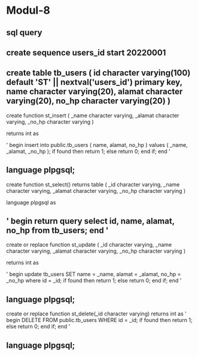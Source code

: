 # Modul-8


sql query
-------
create sequence users_id start 20220001
-------
create table tb_users
(
	id character varying(100) default 'ST' || nextval('users_id') primary key,
	name character varying(20),
	alamat character varying(20),
	no_hp character varying(20)
)
-------
create function st_insert
(
	_name character varying,
	_alamat character varying,
	_no_hp character varying
)

returns int as

'
begin
	insert into public.tb_users
	(
		name,
		alamat,
		no_hp
	)
	values
	(
		_name,
		_alamat,
		_no_hp
	);
	if found then
		return 1;
	else
		return 0;
	end if;
end
'

language plpgsql;
-------
create function st_select()
returns table
(
	_id character varying,
	_name character varying,
	_alamat character varying,
	_no_hp character varying
)

language plpgsql as

'
begin
	return query
	select id, name, alamat, no_hp from tb_users;
end
'
-------

create or replace function st_update
(
	_id character varying,
	_name character varying,
	_alamat character varying,
	_no_hp character varying
)

returns int as

'
begin
	update tb_users SET
		name = _name,
		alamat = _alamat,
		no_hp = _no_hp
	where id = _id;
	if found then
		return 1;
	else
		return 0;
	end if;
end
'

language plpgsql;
------

create or replace function st_delete(_id character varying)
returns int as
'
begin
	DELETE FROM public.tb_users
	WHERE id = _id;
	if found then
		return 1;
	else
		return 0;
	end if;
end
'

language plpgsql;
-------


